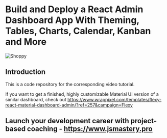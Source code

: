 # Build and Deploy a React Admin Dashboard App With Theming, Tables, Charts, Calendar, Kanban and More
![Shoppy](https://i.ibb.co/W6g39w3/image.png)

## Introduction
This is a code repository for the corresponding video tutorial.

If you want to get a finished, highly customizable Material UI version of a similar dashboard, check out https://www.wrappixel.com/templates/flexy-react-material-dashboard-admin/?ref=257&campaign=Flexy

## Launch your development career with project-based coaching - https://www.jsmastery.pro
